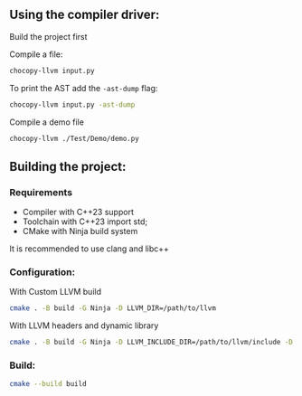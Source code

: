 ## Using the compiler driver:

Build the project first

Compile a file:
```bash
chocopy-llvm input.py
```

To print the AST add the `-ast-dump` flag:
```bash
chocopy-llvm input.py -ast-dump
```

Compile a demo file
```bash
chocopy-llvm ./Test/Demo/demo.py
```

## Building the project:

### Requirements

- Compiler with C++23 support
- Toolchain with C++23 import std;
- CMake with Ninja build system

It is recommended to use clang and libc++

### Configuration:
With Custom LLVM build
```bash
cmake . -B build -G Ninja -D LLVM_DIR=/path/to/llvm
```

With LLVM headers and dynamic library
```bash
cmake . -B build -G Ninja -D LLVM_INCLUDE_DIR=/path/to/llvm/include -D LLVM_LIBRARY_DIR=/path/to/llvm/lib -D LLVM_DYN_LIB=LLVM.a
```

### Build:
```bash
cmake --build build
```
